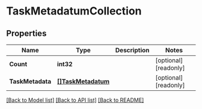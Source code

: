# TaskMetadatumCollection

## Properties

Name | Type | Description | Notes
------------ | ------------- | ------------- | -------------
**Count** | **int32** |  | [optional] [readonly] 
**TaskMetadata** | [**[]TaskMetadatum**](task_metadatum.md) |  | [optional] [readonly] 

[[Back to Model list]](../README.md#documentation-for-models) [[Back to API list]](../README.md#documentation-for-api-endpoints) [[Back to README]](../README.md)



